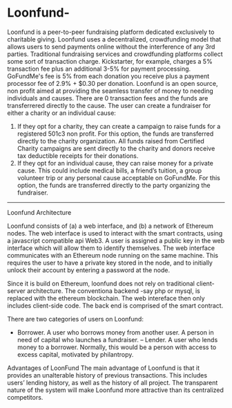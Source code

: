 # Loonfund-
Loonfund is a peer-to-peer fundraising platform dedicated exclusively to charitable giving. Loonfund uses a decentralized, crowdfunding model that allows users to send payments online without the interference of any 3rd parties. Traditional fundraising services and crowdfunding platforms collect some sort of transaction charge. Kickstarter, for example, charges a 5% transaction fee plus an additional 3-5% for payment processing. GoFundMe's fee is 5% from each donation you receive plus a payment processor fee of 2.9% + $0.30 per donation.
Loonfund is an open source, non profit aimed at providing the seamless transfer of money to needing individuals and causes. There are 0 transaction fees and the funds are transferrered directly to the cause. 
The user can create a fundraiser for either a charity or an individual cause:
1) If they opt for a charity, they can create a campaign to raise funds for a registered 501c3 non profit. For this option, the funds are   transferred directly to the charity organization.
  All funds raised from Certified Charity campaigns are sent directly to the charity and donors receive tax deductible receipts for their   donations.
2) If they opt for an individual cause, they can raise money for a private cause. This could include medical bills, a friend’s tuition, a group volunteer trip or any personal cause acceptable on GoFundMe. For this option, the funds are transferred directly to the party organizing the fundraiser.  
----
Loonfund  Architecture

Loonfund consists of (a) a web interface, and (b) a
network of Ethereum nodes. The web interface is used to interact with the smart
contracts, using a javascript compatible api Web3. A user is assigned a public key in the web interface which will allow them to identify themselves.
The web interface communicates with an Ethereum node running on the same
machine. This requires the user to have a private key stored in the node, and to
initially unlock their account by entering a password at the node.

Since it is build on Ethereum, loonfund does not rely on traditional client-server architecture. The conventiona backend -say php or mysql, is replaced with the ethereum blockchain. The web intereface then only includes client-side code. The back end is comprised of the smart contract.

There are two categories of users on Loonfund:

- Borrower. A user who borrows money from another user. A person in  need of capital who launches a fundraiser.
– Lender. A user who lends money to a borrower. Normally, this would be
a person with access to excess capital, motivated by philantropy.


Advantages of LoonFund 
 The main advantage of Loonfund is that it provides an unalterable history of previous transactions. This includes users’ lending history, as well as the history of all project. The transparent nature of the system will make Loonfund more attractive than its centralized competitors. 
